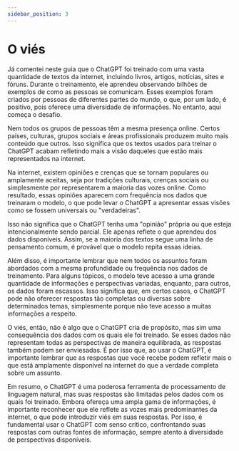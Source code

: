 ```yaml
---
sidebar_position: 3
---
```


# O viés
Já comentei neste guia que o ChatGPT foi treinado com uma vasta quantidade de textos da internet, incluindo livros, artigos, notícias, sites e fóruns. Durante o treinamento, ele aprendeu observando bilhões de exemplos de como as pessoas se comunicam. Esses exemplos foram criados por pessoas de diferentes partes do mundo, o que, por um lado, é positivo, pois oferece uma diversidade de informações. No entanto, aqui começa o desafio.

Nem todos os grupos de pessoas têm a mesma presença online. Certos países, culturas, grupos sociais e áreas profissionais produzem muito mais conteúdo que outros. Isso significa que os textos usados para treinar o ChatGPT acabam refletindo mais a visão daqueles que estão mais representados na internet.

Na internet, existem opiniões e crenças que se tornam populares ou amplamente aceitas, seja por tradições culturais, crenças sociais ou simplesmente por representarem a maioria das vozes online. Como resultado, essas opiniões aparecem com frequência nos dados que treinaram o modelo, o que pode levar o ChatGPT a apresentar essas visões como se fossem universais ou "verdadeiras".

Isso não significa que o ChatGPT tenha uma "opinião" própria ou que esteja intencionalmente sendo parcial. Ele apenas reflete o que aprendeu dos dados disponíveis. Assim, se a maioria dos textos segue uma linha de pensamento comum, é provável que o modelo repita essas ideias.

Além disso, é importante lembrar que nem todos os assuntos foram abordados com a mesma profundidade ou frequência nos dados de treinamento. Para alguns tópicos, o modelo teve acesso a uma grande quantidade de informações e perspectivas variadas, enquanto, para outros, os dados foram escassos. Isso significa que, em certos casos, o ChatGPT pode não oferecer respostas tão completas ou diversas sobre determinados temas, simplesmente porque não teve acesso a muitas informações a respeito.

O viés, então, não é algo que o ChatGPT cria de propósito, mas sim uma consequência dos dados com os quais ele foi treinado. Se esses dados não representam todas as perspectivas de maneira equilibrada, as respostas também podem ser enviesadas. É por isso que, ao usar o ChatGPT, é importante lembrar que as respostas que você recebe podem refletir mais o que está amplamente disponível na internet do que a verdade completa sobre um assunto.

Em resumo, o ChatGPT é uma poderosa ferramenta de processamento de linguagem natural, mas suas respostas são limitadas pelos dados com os quais foi treinado. Embora ofereça uma ampla gama de informações, é importante reconhecer que ele reflete as vozes mais predominantes da internet, o que pode introduzir viés em suas respostas. Por isso, é fundamental usar o ChatGPT com senso crítico, confrontando suas respostas com outras fontes de informação, sempre atento à diversidade de perspectivas disponíveis.
